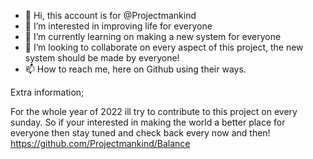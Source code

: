 - 👋 Hi, this account is for @Projectmankind
- 👀 I’m interested in improving life for everyone
- 🌱 I’m currently learning on making a new system for everyone
- 💞️ I’m looking to collaborate on every aspect of this project, the new system should be made by everyone!
- 📫 How to reach me, here on Github using their ways.

Extra information;

  For the whole year of 2022 ill try to contribute to this project on every sunday.
  So if your interested in making the world a better place for everyone then stay tuned and check back every now and then!
  https://github.com/Projectmankind/Balance

<!---
Projectmankind/Projectmankind is a ✨ special ✨ repository because its `README.md` (this file) appears on your GitHub profile.
You can click the Preview link to take a look at your changes.
--->
